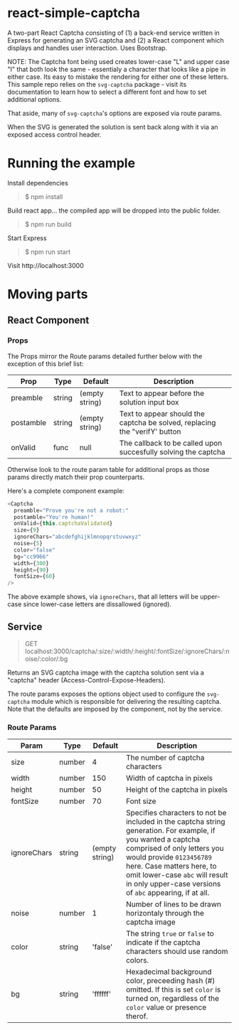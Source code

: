 # react-simple-captcha

A two-part React Captcha consisting of (1) a back-end service written in Express for generating an SVG captcha and (2) a React component which displays and handles user interaction. Uses Bootstrap.

NOTE: The Captcha font being used creates lower-case "L" and upper case "I" that both look the same - essentialy a character that looks like a pipe in either case. Its easy to mistake the rendering for either one of these letters. This sample repo relies on the `svg-captcha` package - visit its documentation to learn how to select a different font and how to set additional options.

That aside, many of `svg-captcha`'s options are exposed via route params.

When the SVG is generated the solution is sent back along with it via an exposed access control header.

# Running the example

Install dependencies

> $ npm install

Build react app... the compiled app will be dropped into the public folder.

> $ npm run build

Start Express

> $ npm run start

Visit http://localhost:3000

# Moving parts

## React Component

### Props

The Props mirror the Route params detailed further below with the exception of this brief list:

| Prop       | Type   | Default          | Description |
| ----------- | ------ | ---------------- | ----------- |
| preamble    | string | (empty string)   | Text to appear before the solution input box |
| postamble   | string | (empty string)   | Text to appear should the captcha be solved, replacing the "verifY' button |
| onValid     | func   | null             | The callback to be called upon succesfully solving the captcha |

Otherwise look to the route param table for additional props as those params directly match their prop counterparts.

Here's a complete component example:

```javascript
<Captcha
  preamble="Prove you're not a robot:"
  postamble="You're human!"
  onValid={this.captchaValidated}
  size={9}
  ignoreChars="abcdefghijklmnopqrstuvwxyz"
  noise={5}
  color="false"
  bg="cc9966"
  width={300}
  height={90}
  fontSize={60}
/>
```

The above example shows, via `ignoreChars`, that all letters will be upper-case since lower-case letters are dissallowed (ignored).

## Service

> GET localhost:3000/captcha/:size/:width/:height/:fontSize/:ignoreChars/:noise/:color/:bg

Returns an SVG captcha image with the captcha solution sent via a "captcha" header (Access-Control-Expose-Headers).

The route params exposes the options object used to configure the `svg-captcha` module which is responsible for delivering the resulting captcha. Note
that the defaults are imposed by the component, not by the service.

### Route Params

| Param       | Type   | Default          | Description |
| ----------- | ------ | ---------------- | ----------- |
| size        | number | 4                | The number of captcha characters |
| width       | number | 150              | Width of captcha in pixels |
| height      | number | 50               | Height of the captcha in pixels |
| fontSize    | number | 70               | Font size |
| ignoreChars | string | (empty string)   | Specifies characters to not be included in the captcha string generation. For example, if you wanted a captcha comprised of only letters you would provide `0123456789` here. Case matters here, to omit lower-case `abc` will result in only upper-case versions of `abc` appearing, if at all. |
| noise       | number | 1                | Number of lines to be drawn horizontaly through the captcha image |
| color       | string | 'false'          | The string `true` or `false` to indicate if the captcha characters should use random colors. |
| bg          | string | 'ffffff'         | Hexadecimal background color, preceeding hash (#) omitted. If this is set `color` is turned on, regardless of the `color` value or presence therof. |

